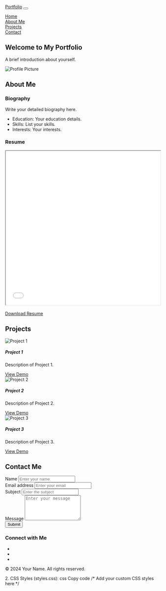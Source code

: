<!DOCTYPE html>
<html lang="en">
<head>
    <meta charset="UTF-8">
    <meta name="viewport" content="width=device-width, initial-scale=1.0">
    <title>Portfolio</title>
    <link rel="stylesheet" href="https://stackpath.bootstrapcdn.com/bootstrap/4.5.2/css/bootstrap.min.css">
    <style>
        .navbar-nav {
            list-style: none; /* Remove bullet points */
            padding-left: 0;
        }
    </style>
</head>
<body>

<!-- Navigation Bar -->
<nav class="navbar navbar-expand-lg navbar-dark bg-dark">
  <a class="navbar-brand" href="#">Portfolio</a>
  <button class="navbar-toggler" type="button" data-toggle="collapse" data-target="#navbarNav" aria-controls="navbarNav" aria-expanded="false" aria-label="Toggle navigation">
    <span class="navbar-toggler-icon"></span>
  </button>
  <div class="collapse navbar-collapse" id="navbarNav">
    <ul class="navbar-nav ml-auto">
      <li class="nav-item">
        <a class="nav-link" href="#home">Home</a>
      </li>
      <li class="nav-item">
        <a class="nav-link" href="#about">About Me</a>
      </li>
      <li class="nav-item">
        <a class="nav-link" href="#projects">Projects</a>
      </li>
      <li class="nav-item">
        <a class="nav-link" href="#contact">Contact</a>
      </li>
    </ul>
  </div>
</nav>


    

<!-- Home Section -->
<section id="home" class="container mt-5">
  <div class="row">
    <div class="col-md-6">
      <h1>Welcome to My Portfolio</h1>
      <p>A brief introduction about yourself.</p>
    </div>
    <div class="col-md-6">
      <img src="profile.jpg" alt="Profile Picture" class="img-fluid rounded-circle">
    </div>
  </div>
</section>

<!-- About Me Section -->
<section id="about" class="container mt-5">
  <h2>About Me</h2>
  <div class="row">
    <div class="col-md-6">
      <h3>Biography</h3>
      <p>Write your detailed biography here.</p>
      <ul>
        <li>Education: Your education details.</li>
        <li>Skills: List your skills.</li>
        <li>Interests: Your interests.</li>
      </ul>
    </div>
    <div class="col-md-6">
      <h3>Resume</h3>
      <!-- Embed your resume here -->
      <iframe src="resume.pdf" width="100%" height="500px"></iframe>
      <br><br>
      <!-- Download button for resume -->
      <a href="resume.pdf" download class="btn btn-primary">Download Resume</a>
    </div>
  </div>
</section>

<!-- Projects Section -->
<section id="projects" class="container mt-5">
  <h2>Projects</h2>
  <div class="row">
    <div class="col-md-4 mb-4">
      <div class="card">
        <img src="project1.jpg" class="card-img-top" alt="Project 1">
        <div class="card-body">
          <h5 class="card-title">Project 1</h5>
          <p class="card-text">Description of Project 1.</p>
          <a href="#" class="btn btn-primary">View Demo</a>
        </div>
      </div>
    </div>
    <div class="col-md-4 mb-4">
      <div class="card">
        <img src="project2.jpg" class="card-img-top" alt="Project 2">
        <div class="card-body">
          <h5 class="card-title">Project 2</h5>
          <p class="card-text">Description of Project 2.</p>
          <a href="#" class="btn btn-primary">View Demo</a>
        </div>
      </div>
    </div>
    <div class="col-md-4 mb-4">
      <div class="card">
        <img src="project3.jpg" class="card-img-top" alt="Project 3">
        <div class="card-body">
          <h5 class="card-title">Project 3</h5>
          <p class="card-text">Description of Project 3.</p>
          <a href="#" class="btn btn-primary">View Demo</a>
        </div>
      </div>
    </div>
  </div>
</section>

<!-- Contact Section -->
<section id="contact" class="container mt-5">
  <h2>Contact Me</h2>
  <div class="row">
    <div class="col-md-6">
      <form>
        <div class="form-group">
          <label for="name">Name</label>
          <input type="text" class="form-control" id="name" placeholder="Enter your name">
        </div>
        <div class="form-group">
          <label for="email">Email address</label>
          <input type="email" class="form-control" id="email" placeholder="Enter your email">
        </div>
        <div class="form-group">
          <label for="subject">Subject</label>
          <input type="text" class="form-control" id="subject" placeholder="Enter the subject">
        </div>
        <div class="form-group">
          <label for="message">Message</label>
          <textarea class="form-control" id="message" rows="5" placeholder="Enter your message"></textarea>
        </div>
        <button type="submit" class="btn btn-primary">Submit</button>
      </form>
    </div>
    <div class="col-md-6">
      <h3>Connect with Me</h3>
      <!-- Social media links -->
      <ul class="list-unstyled">
        <li><a href="#"><i class="fab fa-linkedin fa-2x"></i></a></li>
        <li><a href="#"><i class="fab fa-twitter fa-2x"></i></a></li>
        <li><a href="#"><i class="fab fa-github fa-2x"></i></a></li>
      </ul>
    </div>
  </div>
</section>

<!-- Footer -->
<footer class="bg-dark text-white text-center py-3">
  <p>&copy; 2024 Your Name. All rights reserved.</p>
</footer>

<!-- Scripts -->
<script src="https://code.jquery.com/jquery-3.5.1.slim.min.js"></script>
<script src="https://cdn.jsdelivr.net/npm/@popperjs/core@2.5.4/dist/umd/popper.min.js"></script>
<script src="https://stackpath.bootstrapcdn.com/bootstrap/4.5.2/js/bootstrap.min.js"></script>

</body>
</html>
2. CSS Styles (styles.css):
css
Copy code
/* Add your custom CSS styles here */
       
      

